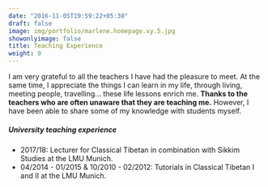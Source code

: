```yaml
---
date: "2016-11-05T19:59:22+05:30"
draft: false
image: img/portfolio/marlene.homepage.xy.5.jpg
showonlyimage: false
title: Teaching Experience
weight: 9
---
```


I am very grateful to all the teachers I have had the pleasure to meet. At the same time, I appreciate the things I can learn in my life, through living, meeting people, travelling... these life lessons enrich me. **Thanks to the teachers who are often unaware that they are teaching me.** However, I have been able to share some of my knowledge with students myself.
<!--more-->

##### University teaching experience
- 2017/18: Lecturer for Classical Tibetan in combination with Sikkim Studies at the LMU Munich.
-  04/2014 - 01/2015 & 10/2010 - 02/2012: Tutorials in Classical Tibetan I and II at the LMU Munich.
